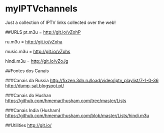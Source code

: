 # myIPTVchannels
Just a collection of IPTV links collected over the web!

##URLS
pt.m3u = http://git.io/vZohP

ru.m3u = http://git.io/vZoha

music.m3u = http://git.io/vZohs

hindi.m3u = http://git.io/vZoJg


##Fontes dos Canais

###Canais da Russia
http://fixzen.3dn.ru/load/video/iptv_playlist/7-1-0-36
http://dump-sat.blogspot.pt/

###Canais do Hushan
https://github.com/hmemar/husham.com/tree/master/Lists

###Canais India (Husham)
https://github.com/hmemar/husham.com/blob/master/Lists/hindi.m3u

##Utilities
http://git.io/
